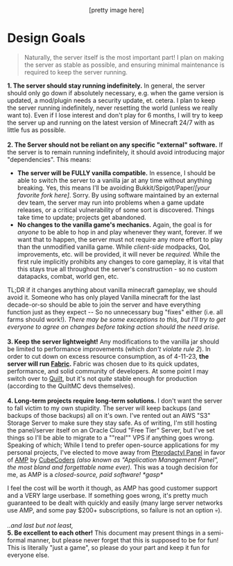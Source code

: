 <p align=center>[pretty image here]</p>

# **Design Goals** 
> Naturally, the server itself is the most important part! I plan on making the server as stable as possible, and ensuring minimal maintenance is required to keep the server running. 

**1. The server should stay running indefinitely.** In general, the server should only go down if absolutely necessary, e.g. when the game version is updated, a mod/plugin needs a security update, et. cetera. I plan to keep the server running indefinitely, never resetting the world (unless we really want to). Even if I lose interest and don't play for 6 months, I will try to keep the server up and running on the latest version of Minecraft 24/7 with as little fus as possible. 
<br>
<br>
**2. The Server should not be reliant on any specific "external" software.** If the server is to remain running indefinitely, it should avoid introducing major "dependencies". This means:

 - **The server will be FULLY vanilla compatible.** In essence, I should be able to switch the server to a vanilla jar at any time without anything breaking. Yes, this means I'll be avoiding Bukkit/Spigot/Paper/*[your favorite fork here]*. Sorry. By using software maintained by an external dev team, the server may run into problems when a game update releases, or a critical vulnerability of some sort is discovered. Things take time to update; projects get abandoned.
 - **No changes to the vanilla game's mechanics.** Again, the goal is for *anyone* to be able to hop in and play whenever they want, forever. If we want that to happen, the server must not require any more effort to play than the unmodified vanilla game. While *client-side* modpacks, QoL improvements, etc. will be provided, it will never be *required.* While the first rule implicitly prohibits any changes to core gameplay, it is vital that this stays true all throughout the server's construction - so no custom datapacks, combat, world gen, etc.

 TL;DR if it changes anything about vanilla minecraft gameplay, we should avoid it. Someone who has only played Vanilla minecraft for the last decade-or-so should be able to join the server and have everything function just as they expect -- So no unnecessary bug "fixes" either (i.e. all farms should work!). *There may be some exceptions to this, but I'll try to get everyone to agree on changes before taking action should the need arise.*
<br>
<br>
**3. Keep the server lightweight!** Any modifications to the vanilla jar should be limited to performance improvements (which *don't violate rule 2*). In order to cut down on excess resource consumption, as of 4-11-23, **the server will run [Fabric](https://fabricmc.net/).** Fabric was chosen due to its quick updates, performance, and solid community of developers. At some point I may switch over to [Quilt](https://quiltmc.org), but it's not *quite* stable enough for production (according to the QuiltMC devs themselves).
<br>
<br>
**4. Long-term projects require long-term solutions.** I don't want the server to fall victim to my own stupidity. The server will keep backups (and backups of those backups) all on it's own. I've rented out an AWS "S3" Storage Server to make sure they stay safe. As of writing, I'm still hosting the panel/server itself on an Oracle Cloud "Free Tier" Server, but I've set things so I'll be able to migrate to a ""real"" VPS if anything goes wrong. Speaking of which; While I tend to prefer open-source applications for my personal projects, I've elected to move away from [Pterodactyl Panel](https://pterodactyl.io/) in favor of [AMP](https://cubecoders.com/AMP) by [CubeCoders](https://cubecoders.com/) *(also known as "Application Management Panel", the most bland and forgettable name ever).* This was a tough decision for me, as AMP is a *closed-source, paid software! \*gasp\**

I feel the cost will be worth it though, as AMP has good customer support and a VERY large userbase. If something goes wrong, it's pretty much guaranteed to be dealt with quickly and easily (many large server networks use AMP, and some pay $200+ subscriptions, so failure is not an option 💀).
<br>
<br>
*..and last but not least,* <br>
**5. Be excellent to each other!** This document may present things in a semi-formal manner, but please never forget that this is supposed to be for fun! This is literally "just a game", so please do your part and keep it fun for everyone else.